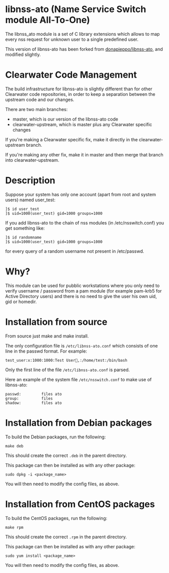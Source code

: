 libnss-ato (Name Service Switch module All-To-One)
==========

The libnss_ato module is a set of C library extensions which allows to map every nss request for unknown user to a single predefined user.

This version of libnss-ato has been forked from [donapieppo/libnss-ato](https://github.com/donapieppo/libnss-ato), and modified slightly.

Clearwater Code Management
==========================

The build infrastructure for libnss-ato is slightly different than for other Clearwater code
repositories, in order to keep a separation between the upstream code and our changes.

There are two main branches:

- master, which is our version of the libnss-ato code
- clearwater-upstream, which is master plus any Clearwater specific changes

If you're making a Clearwater specific fix, make it directly in the clearwater-upstream
branch.

If you're making any other fix, make it in master and then merge that branch into
clearwater-upstream.

Description
=========

Suppose your system has only one account (apart from root and system users) named user_test:

```console
]$ id user_test
]$ uid=1000(user_test) gid=1000 groups=1000
```

If you add libnss-ato to the chain of nss modules (in /etc/nsswitch.conf) you get something like:

```console
]$ id randomname
]$ uid=1000(user_test) gid=1000 groups=1000
```

for every query of a random username not present in /etc/passwd.

Why?
=========

This module can be used for pubblic workstations where you only need to verify username / password from a pam module (for example pam-krb5 for Active Directory users) and there is no need to give the user his own uid, gid or homedir.

Installation from source
=========
From source just make and make install.

The only configuration file is `/etc/libnss-ato.conf` which consists of one line in the passwd format. For example:

```console
test_user:x:1000:1000:Test User,:/home/test:/bin/bash
```

Only the first line of the file `/etc/libnss-ato.conf` is parsed.

Here an example of the system file `/etc/nsswitch.conf` to make use of libnss-ato:

```console
passwd:         files ato
group:          files
shadow:         files ato
```

Installation from Debian packages
=========
To build the Debian packages, run the following:
```console
make deb
```
This should create the correct `.deb` in the parent directory.

This package can then be installed as with any other package:
```console
sudo dpkg -i <package_name>
```
You will then need to modify the config files, as above.

Installation from CentOS packages
=========
To build the CentOS packages, run the following:
```console
make rpm
```
This should create the correct `.rpm` in the parent directory.

This package can then be installed as with any other package:
```console
sudo yum install <package_name>
```
You will then need to modify the config files, as above.
